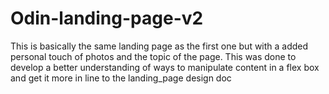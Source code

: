 # Odin-landing-page-v2
This is basically the same landing page as the first one but with a added personal touch of photos and the topic of the page. This was done to develop a better understanding of ways to manipulate content in a flex box and get it more in line to the landing_page design doc
